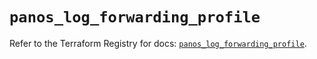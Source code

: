 # `panos_log_forwarding_profile`

Refer to the Terraform Registry for docs: [`panos_log_forwarding_profile`](https://registry.terraform.io/providers/paloaltonetworks/panos/2.0.5/docs/resources/log_forwarding_profile).
